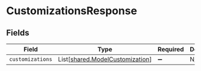 # CustomizationsResponse


## Fields

| Field                                                                        | Type                                                                         | Required                                                                     | Description                                                                  |
| ---------------------------------------------------------------------------- | ---------------------------------------------------------------------------- | ---------------------------------------------------------------------------- | ---------------------------------------------------------------------------- |
| `customizations`                                                             | List[[shared.ModelCustomization](../../models/shared/modelcustomization.md)] | :heavy_minus_sign:                                                           | N/A                                                                          |
